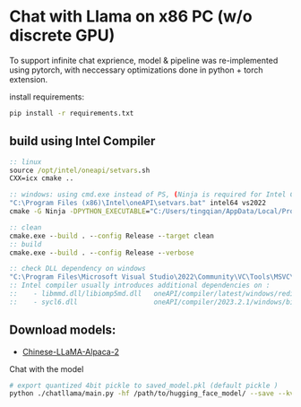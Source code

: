 # Chat with Llama on x86 PC (w/o discrete GPU)

To support infinite chat exprience, model & pipeline was re-implemented using pytorch, with neccessary optimizations done in python + torch extension.

install requirements:

```bash
pip install -r requirements.txt
```

## build using Intel Compiler

```bat
:: linux
source /opt/intel/oneapi/setvars.sh
CXX=icx cmake ..

:: windows: using cmd.exe instead of PS, (Ninja is required for Intel Compiler to work correctly)
"C:\Program Files (x86)\Intel\oneAPI\setvars.bat" intel64 vs2022
cmake -G Ninja -DPYTHON_EXECUTABLE="C:/Users/tingqian/AppData/Local/Programs/Python/Python38/python38.exe" ..

:: clean
cmake.exe --build . --config Release --target clean
:: build
cmake.exe --build . --config Release --verbose

:: check DLL dependency on windows
"C:\Program Files\Microsoft Visual Studio\2022\Community\VC\Tools\MSVC\14.37.32822\bin\Hostx64\x86\dumpbin.exe" /DEPENDENTS ./llmops.cp38-win_amd64.pyd
:: Intel compiler usually introduces additional dependencies on :
::    - libmmd.dll/libiomp5md.dll   oneAPI/compiler/latest/windows/redist/intel64_win/compiler
::    - sycl6.dll                   oneAPI/compiler/2023.2.1/windows/bin
```

## Download models:

 - [Chinese-LLaMA-Alpaca-2](https://github.com/ymcui/Chinese-LLaMA-Alpaca-2#%E5%AE%8C%E6%95%B4%E6%A8%A1%E5%9E%8B%E4%B8%8B%E8%BD%BD)


Chat with the model
```bash
# export quantized 4bit pickle to saved_model.pkl (default pickle )
python ./chatllama/main.py -hf /path/to/hugging_face_model/ --save --kv-len 2048
```
